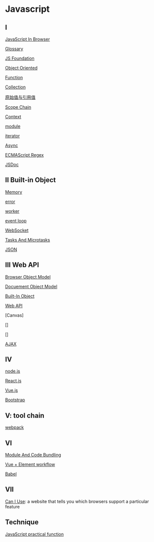 # Javascript

## I

[JavaScript In Browser](javascript-using.md)

[Glossary](javascript-terms.md)

[JS Foundation](javascript-foundation.md)

[Object Oriented](javascript-object-oriented.md)

[Function](javascript-function.md)

[Collection](javascript-collection.md)

[原始值与引用值](javascript-variable-copy-and-reference.md)

[Scope Chain](javascript-scope-chain.md)

[Context](javascript-context.md)

[module](javascript-module.md)

[iterator](javascript-iteration.md)

[Async](javascript-async.md)

[ECMAScript Regex](ecmascript-regex.md)

[JSDoc](javascript-jsdoc.md)

## II Built-in Object

[Memory](javascript-memory-management.md)

[error](javascript-error.md)

[worker](javascript-worker.md)

[event loop](javascript-event-loop.md)

[WebSocket](javascript-websocket.md)

[Tasks And Microtasks](javascript-tasks-and-microtasks.md)

[JSON](/sorted/javascript/javascript-json.md)

## III Web API

[Browser Object Model](javascript-bom.md)

[Docuement Object Model](../sorted/javascript/javascript-dom.md)

[Built-In Object](javascript-built-in-object.md)

[Web API](../sorted/javascript/javascript-server-api.md)

[Canvas]

[]

[]

[AJAX](/sorted/javascript/javascript-ajax.md)

## IV

[node.js](nodejs.md)

[React.js](react.md)

[Vue.js](vue.md)

[Bootstrap](/sorted/javascript/bootstrap.md)

## V: tool chain

[webpack](/sorted/javascript/webpack.md)

## VI

[Module And Code Bundling](javascript-module-and-code-bundling.md)

[Vue + Element workflow](/sorted/javascript/vue-element-ui-workflow.md)

[Babel](/sorted/javascript/babel.md)

## VII

[Can I Use](https://caniuse.com/): a website that tells you which browsers support a particular feature

## Technique

[JavaScript practical function](/sorted/javascript/javascript-practical-function.md)
